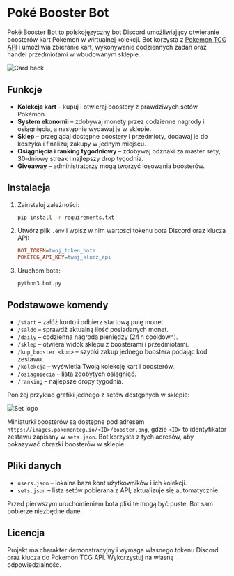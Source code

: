 # Poké Booster Bot

Poké Booster Bot to polskojęzyczny bot Discord umożliwiający otwieranie boosterów
kart Pokémon w wirtualnej kolekcji. Bot korzysta z [Pokemon TCG API](https://pokemontcg.io/) i umożliwia
zbieranie kart, wykonywanie codziennych zadań oraz handel przedmiotami w
wbudowanym sklepie.

![Card back](https://images.pokemontcg.io/other/official-backs/2021.jpg)

## Funkcje

- **Kolekcja kart** – kupuj i otwieraj boostery z prawdziwych setów Pokémon.
- **System ekonomii** – zdobywaj monety przez codzienne nagrody i osiągnięcia,
  a następnie wydawaj je w sklepie.
- **Sklep** – przeglądaj dostępne boostery i przedmioty, dodawaj je do koszyka
  i finalizuj zakupy w jednym miejscu.
- **Osiągnięcia i ranking tygodniowy** – zdobywaj odznaki za master sety,
  30‑dniowy streak i najlepszy drop tygodnia.
- **Giveaway** – administratorzy mogą tworzyć losowania boosterów.

## Instalacja

1. Zainstaluj zależności:
   ```bash
   pip install -r requirements.txt
   ```
2. Utwórz plik `.env` i wpisz w nim wartości tokenu bota Discord oraz klucza
   API:
   ```ini
   BOT_TOKEN=twoj_token_bota
   POKETCG_API_KEY=twoj_klucz_api
   ```
3. Uruchom bota:
   ```bash
   python3 bot.py
   ```

## Podstawowe komendy

- `/start` – załóż konto i odbierz startową pulę monet.
- `/saldo` – sprawdź aktualną ilość posiadanych monet.
- `/daily` – codzienna nagroda pieniędzy (24 h cooldown).
- `/sklep` – otwiera widok sklepu z boosterami i przedmiotami.
- `/kup_booster <kod>` – szybki zakup jednego boostera podając kod zestawu.
- `/kolekcja` – wyświetla Twoją kolekcję kart i boosterów.
- `/osiagniecia` – lista zdobytych osiągnięć.
- `/ranking` – najlepsze dropy tygodnia.

Poniżej przykład grafiki jednego z setów dostępnych w sklepie:

![Set logo](https://images.pokemontcg.io/sv10/logo.png)

Miniaturki boosterów są dostępne pod adresem `https://images.pokemontcg.io/<ID>/booster.png`,
gdzie `<ID>` to identyfikator zestawu zapisany w `sets.json`. Bot korzysta z tych
adresów, aby pokazywać obrazki boosterów w sklepie.

## Pliki danych

- `users.json` – lokalna baza kont użytkowników i ich kolekcji.
- `sets.json` – lista setów pobierana z API; aktualizuje się automatycznie.

Przed pierwszym uruchomieniem bota pliki te mogą być puste. Bot sam pobierze
niezbędne dane.

## Licencja

Projekt ma charakter demonstracyjny i wymaga własnego tokenu Discord oraz
klucza do Pokemon TCG API. Wykorzystuj na własną odpowiedzialność.

